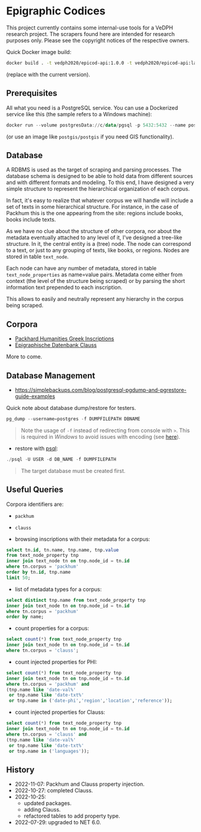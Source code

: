 # Epigraphic Codices

This project currently contains some internal-use tools for a VeDPH research project. The scrapers found here are intended for research purposes only. Please see the copyright notices of the respective owners.

Quick Docker image build:

```bash
docker build . -t vedph2020/epicod-api:1.0.0 -t vedph2020/epicod-api:latest
```

(replace with the current version).

## Prerequisites

All what you need is a PostgreSQL service. You can use a Dockerized service like this (the sample refers to a Windows machine):

```ps1
docker run --volume postgresData://c/data/pgsql -p 5432:5432 --name postgres -e POSTGRES_PASSWORD=postgres -d postgres
```

(or use an image like `postgis/postgis` if you need GIS functionality).

## Database

A RDBMS is used as the target of scraping and parsing processes. The database schema is designed to be able to hold data from different sources and with different formats and modeling. To this end, I have designed a very simple structure to represent the hierarchical organization of each corpus.

In fact, it's easy to realize that whatever corpus we will handle will include a set of texts in some hierarchical structure. For instance, in the case of Packhum this is the one appearing from the site: regions include books, books include texts.

As we have no clue about the structure of other corpora, nor about the metadata eventually attached to any level of it, I've designed a tree-like structure. In it, the central entity is a (tree) node. The node can correspond to a text, or just to any grouping of texts, like books, or regions. Nodes are stored in table `text_node`.

Each node can have any number of metadata, stored in table `text_node_properties` as name=value pairs. Metadata come either from context (the level of the structure being scraped) or by parsing the short information text prepended to each inscription.

This allows to easily and neutrally represent any hierarchy in the corpus being scraped.

## Corpora

- [Packhard Humanities Greek Inscriptions](./docs/packhum.md)
- [Epigraphische Datenbank Clauss](./docs/clauss.md)

More to come.

## Database Management

- <https://simplebackups.com/blog/postgresql-pgdump-and-pgrestore-guide-examples>

Quick note about database dump/restore for testers.

```ps1
pg_dump --username=postgres -f DUMPFILEPATH DBNAME
```

>Note the usage of `-f` instead of redirecting from console with `>`. This is required in *Windows* to avoid issues with encoding (see [here](https://dba.stackexchange.com/questions/281119/postgresql-pg-dump-e-encoding-option-not-working)).

- restore with [psql](https://www.postgresql.org/docs/current/app-psql.html):

```ps1
./psql -U USER -d DB_NAME -f DUMPFILEPATH
```

>The target database must be created first.

## Useful Queries

Corpora identifiers are:

- `packhum`
- `clauss`

- browsing inscriptions with their metadata for a corpus:

```sql
select tn.id, tn.name, tnp.name, tnp.value
from text_node_property tnp
inner join text_node tn on tnp.node_id = tn.id
where tn.corpus = 'packhum'
order by tn.id, tnp.name
limit 50;
```

- list of metadata types for a corpus:

```sql
select distinct tnp.name from text_node_property tnp 
inner join text_node tn on tnp.node_id = tn.id 
where tn.corpus = 'packhum'
order by name;
```

- count properties for a corpus:

```sql
select count(*) from text_node_property tnp 
inner join text_node tn on tnp.node_id = tn.id 
where tn.corpus = 'clauss';
```

- count injected properties for PHI:

```sql
select count(*) from text_node_property tnp 
inner join text_node tn on tnp.node_id = tn.id 
where tn.corpus = 'packhum' and
(tnp.name like 'date-val%' 
 or tnp.name like 'date-txt%'
 or tnp.name in ('date-phi','region','location','reference'));
```

- count injected properties for Clauss:

```sql
select count(*) from text_node_property tnp 
inner join text_node tn on tnp.node_id = tn.id 
where tn.corpus = 'clauss' and
(tnp.name like 'date-val%' 
 or tnp.name like 'date-txt%'
 or tnp.name in ('languages'));
```

## History

- 2022-11-07: Packhum and Clauss property injection.
- 2022-10-27: completed Clauss.
- 2022-10-25:
  - updated packages.
  - adding Clauss.
  - refactored tables to add property type.
- 2022-07-29: upgraded to NET 6.0.
